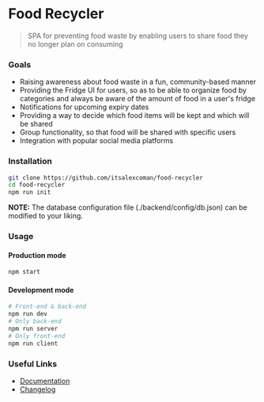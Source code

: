 # Food Recycler
> SPA for preventing food waste by enabling users to share food they no longer plan on consuming

### Goals
 - Raising awareness about food waste in a fun, community-based manner
 - Providing the Fridge UI for users, so as to be able to organize food by categories and always be aware of the amount of food in a user's fridge
 - Notifications for upcoming expiry dates
 - Providing a way to decide which food items will be kept and which will be shared
 - Group functionality, so that food will be shared with specific users
 - Integration with popular social media platforms

### Installation
``` sh
git clone https://github.com/itsalexcoman/food-recycler
cd food-recycler
npm run init
```

**NOTE:** The database configuration file (./backend/config/db.json) can be modified to your liking.

### Usage
#### Production mode
``` sh
npm start
```
#### Development mode
``` sh
# Front-end & back-end
npm run dev
# Only back-end
npm run server
# Only front-end
npm run client
```

### Useful Links
- [Documentation](https://github.com/itsalexcoman/food-recycler/blob/master/docs/)
- [Changelog](https://github.com/itsalexcoman/food-recycler/blob/master/docs/CHANGELOG.md)